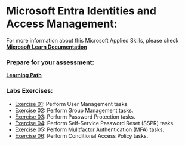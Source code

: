# Microsoft Entra Identities and Access Management:
For more information about this Microsoft Applied Skills, please check **[Microsoft Learn Documentation](https://learn.microsoft.com/en-us/credentials/applied-skills/get-started-with-identities-and-access-using-microsoft-entra/)**

### Prepare for your assessment:
**[Learning Path](https://learn.microsoft.com/en-us/training/paths/perform-basic-identity-access-tasks/)**

### Labs Exercises:
- [Exercise 01](https://microsoftlearning.github.io/Get-started-Microsoft-Entra-Management-Tasks/Instructions/Labs/01-perform-basic-user-management.html): Perform User Management tasks.
- [Exercise 02](https://microsoftlearning.github.io/Get-started-Microsoft-Entra-Management-Tasks/Instructions/Labs/02-perform-basic-group-management.html): Perform Group Management tasks.
- [Exercise 03](https://microsoftlearning.github.io/Get-started-Microsoft-Entra-Management-Tasks/Instructions/Labs/03-perform-basic-password-protection.html): Perform Password Protection tasks.
- [Exercise 04](https://microsoftlearning.github.io/Get-started-Microsoft-Entra-Management-Tasks/Instructions/Labs/04-perform-basic-sspr-tasks.html): Perform Self-Service Password Reset (SSPR) tasks.
- [Exercise 05](https://microsoftlearning.github.io/Get-started-Microsoft-Entra-Management-Tasks/Instructions/Labs/05-perform-basic-mfa-tasks.html): Perform Mulitfactor Authentication (MFA) tasks.
- [Exercise 06](https://microsoftlearning.github.io/Get-started-Microsoft-Entra-Management-Tasks/Instructions/Labs/06-perform-basic-conditional-access.html): Perform Conditional Access Policy tasks.
